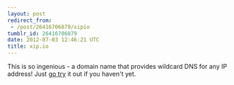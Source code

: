 ```yaml
---
layout: post
redirect_from:
 - /post/26416706879/xipio
tumblr_id: 26416706879
date: 2012-07-03 12:46:21 UTC
title: xip.io
---
```


This is so ingenious - a domain name that provides wildcard DNS for any IP address! Just [go try](http://xip.io/) it out if you haven't yet.
